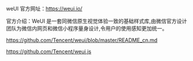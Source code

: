 weUI 官方网址：https://weui.io/

官方介绍：WeUI 是一套同微信原生视觉体验一致的基础样式库,由微信官方设计团队为微信内网页和微信小程序量身设计,令用户的使用感知更加统一。


https://github.com/Tencent/weui/blob/master/README_cn.md

https://github.com/Tencent/weui.js


